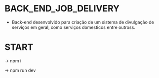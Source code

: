 # BACK_END_JOB_DELIVERY

- Back-end desenvolvido para criação de um sistema de divulgação de serviços em geral, como serviços domesticos entre outross.


# START

-> npm i
 
-> npm run dev
